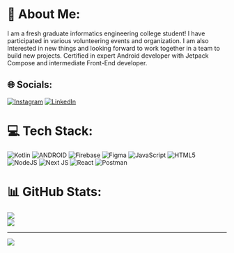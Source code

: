 # 💫 About Me:
I am a fresh graduate informatics engineering college student! I have participated in various volunteering events and organization. I am also Interested in new things and looking forward to work together in a team to build new projects. Certified in expert Android developer with Jetpack Compose and intermediate Front-End developer.

## 🌐 Socials:
[![Instagram](https://img.shields.io/badge/Instagram-%23E4405F.svg?logo=Instagram&logoColor=white)](https://instagram.com/warren_polandra) [![LinkedIn](https://img.shields.io/badge/LinkedIn-%230077B5.svg?logo=linkedin&logoColor=white)](https://linkedin.com/in/warren-gerald-polandra-a21b07206) 

# 💻 Tech Stack:
![Kotlin](https://img.shields.io/badge/kotlin-%230095D5.svg?style=flat&logo=kotlin&logoColor=white) ![ANDROID](https://img.shields.io/badge/android-%2320232a.svg?style=flat&logo=android&logoColor=%a4c639) ![Firebase](https://img.shields.io/badge/firebase-%23039BE5.svg?style=flat&logo=firebase) 	![Figma](https://img.shields.io/badge/figma-%23F24E1E.svg?style=flat&logo=figma&logoColor=white) ![JavaScript](https://img.shields.io/badge/javascript-%23323330.svg?style=flat&logo=javascript&logoColor=%23F7DF1E) ![HTML5](https://img.shields.io/badge/html5-%23E34F26.svg?style=flat&logo=html5&logoColor=white) ![NodeJS](https://img.shields.io/badge/node.js-6DA55F?style=flat&logo=node.js&logoColor=white) ![Next JS](https://img.shields.io/badge/Next-black?style=flat&logo=next.js&logoColor=white) ![React](https://img.shields.io/badge/react-%2320232a.svg?style=flat&logo=react&logoColor=%2361DAFB) ![Postman](https://img.shields.io/badge/Postman-FF6C37?style=flat&logo=postman&logoColor=white)

# 📊 GitHub Stats:
![](https://github-readme-streak-stats.herokuapp.com/?user=warrenpolandra&theme=dark&hide_border=false)<br/>
![](https://github-readme-stats.vercel.app/api/top-langs/?username=warrenpolandra&theme=dark&hide_border=false&include_all_commits=false&count_private=false&layout=compact)

---
[![](https://visitcount.itsvg.in/api?id=warrenpolandra&icon=5&color=1)](https://visitcount.itsvg.in)

<!-- Proudly created with GPRM ( https://gprm.itsvg.in ) -->
